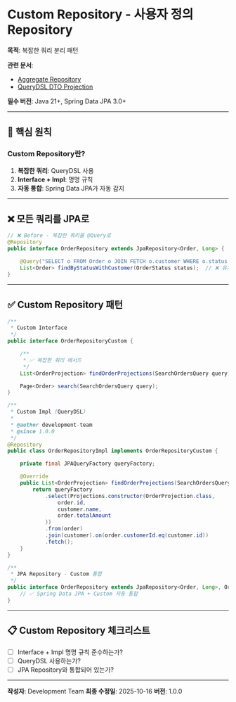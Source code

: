 # Custom Repository - 사용자 정의 Repository

**목적**: 복잡한 쿼리 분리 패턴

**관련 문서**:
- [Aggregate Repository](./01_aggregate-repository.md)
- [QueryDSL DTO Projection](../querydsl-optimization/01_dto-projection.md)

**필수 버전**: Java 21+, Spring Data JPA 3.0+

---

## 📌 핵심 원칙

### Custom Repository란?

1. **복잡한 쿼리**: QueryDSL 사용
2. **Interface + Impl**: 명명 규칙
3. **자동 통합**: Spring Data JPA가 자동 감지

---

## ❌ 모든 쿼리를 JPA로

```java
// ❌ Before - 복잡한 쿼리를 @Query로
@Repository
public interface OrderRepository extends JpaRepository<Order, Long> {

    @Query("SELECT o FROM Order o JOIN FETCH o.customer WHERE o.status = :status")
    List<Order> findByStatusWithCustomer(OrderStatus status);  // ❌ 유지보수 어려움
}
```

---

## ✅ Custom Repository 패턴

```java
/**
 * Custom Interface
 */
public interface OrderRepositoryCustom {

    /**
     * ✅ 복잡한 쿼리 메서드
     */
    List<OrderProjection> findOrderProjections(SearchOrdersQuery query);

    Page<Order> search(SearchOrdersQuery query);
}

/**
 * Custom Impl (QueryDSL)
 *
 * @author development-team
 * @since 1.0.0
 */
@Repository
public class OrderRepositoryImpl implements OrderRepositoryCustom {

    private final JPAQueryFactory queryFactory;

    @Override
    public List<OrderProjection> findOrderProjections(SearchOrdersQuery query) {
        return queryFactory
            .select(Projections.constructor(OrderProjection.class,
                order.id,
                customer.name,
                order.totalAmount
            ))
            .from(order)
            .join(customer).on(order.customerId.eq(customer.id))
            .fetch();
    }
}

/**
 * JPA Repository - Custom 통합
 */
public interface OrderRepository extends JpaRepository<Order, Long>, OrderRepositoryCustom {
    // ✅ Spring Data JPA + Custom 자동 통합
}
```

---

## 📋 Custom Repository 체크리스트

- [ ] Interface + Impl 명명 규칙 준수하는가?
- [ ] QueryDSL 사용하는가?
- [ ] JPA Repository와 통합되어 있는가?

---

**작성자**: Development Team
**최종 수정일**: 2025-10-16
**버전**: 1.0.0
